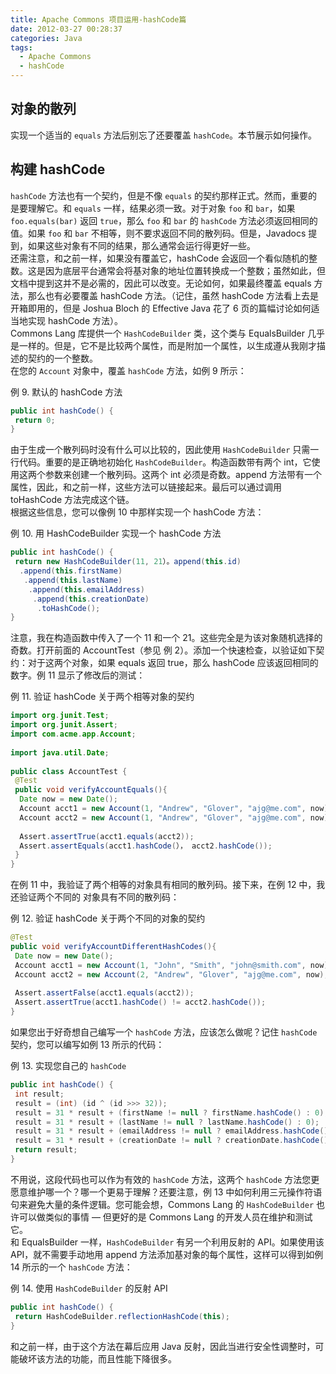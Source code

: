 ```yaml
---
title: Apache Commons 项目运用-hashCode篇
date: 2012-03-27 00:28:37
categories: Java
tags: 
  - Apache Commons
  - hashCode
---
```


## 对象的散列  
实现一个适当的 `equals` 方法后别忘了还要覆盖 `hashCode`。本节展示如何操作。  

## 构建 hashCode  
`hashCode` 方法也有一个契约，但是不像 `equals` 的契约那样正式。然而，重要的是要理解它。和 `equals` 一样，结果必须一致。对于对象 `foo` 和 `bar`，如果 `foo.equals(bar)` 返回 `true`，那么 `foo` 和 `bar` 的 `hashCode` 方法必须返回相同的值。如果 `foo` 和 `bar` 不相等，则不要求返回不同的散列码。但是，Javadocs 提到，如果这些对象有不同的结果，那么通常会运行得更好一些。  
还需注意，和之前一样，如果没有覆盖它，hashCode 会返回一个看似随机的整数。这是因为底层平台通常会将基对象的地址位置转换成一个整数；虽然如此，但文档中提到这并不是必需的，因此可以改变。无论如何，如果最终覆盖 equals 方法，那么也有必要覆盖 hashCode 方法。（记住，虽然 hashCode 方法看上去是开箱即用的，但是 Joshua Bloch 的 Effective Java 花了 6 页的篇幅讨论如何适当地实现 hashCode 方法）。  
Commons Lang 库提供一个 `HashCodeBuilder` 类，这个类与 EqualsBuilder 几乎是一样的。但是，它不是比较两个属性，而是附加一个属性，以生成遵从我刚才描述的契约的一个整数。  
在您的 `Account` 对象中，覆盖 `hashCode` 方法，如例 9 所示：  
  
例 9. 默认的 hashCode 方法  
```java                      
public int hashCode() {  
 return 0;  
} 
```
  
由于生成一个散列码时没有什么可以比较的，因此使用 `HashCodeBuilder` 只需一行代码。重要的是正确地初始化 `HashCodeBuilder`。构造函数带有两个 int，它使用这两个参数来创建一个散列码。这两个 int 必须是奇数。append 方法带有一个属性，因此，和之前一样，这些方法可以链接起来。最后可以通过调用 toHashCode 方法完成这个链。  
根据这些信息，您可以像例 10 中那样实现一个 hashCode 方法：  
  
<!-- more -->

例 10. 用 HashCodeBuilder 实现一个 hashCode 方法  
```java                
public int hashCode() {  
 return new HashCodeBuilder(11, 21）。append(this.id)  
  .append(this.firstName)  
   .append(this.lastName)  
    .append(this.emailAddress)  
     .append(this.creationDate)  
      .toHashCode();  
}
```
  
注意，我在构造函数中传入了一个 11 和一个 21。这些完全是为该对象随机选择的奇数。打开前面的 AccountTest（参见 例 2）。添加一个快速检查，以验证如下契约：对于这两个对象，如果 equals 返回 true，那么 hashCode 应该返回相同的数字。例 11 显示了修改后的测试：  
  
例 11. 验证 hashCode 关于两个相等对象的契约  
```java                        
import org.junit.Test;  
import org.junit.Assert;  
import com.acme.app.Account;  
  
import java.util.Date;  
  
public class AccountTest {  
 @Test  
 public void verifyAccountEquals(){  
  Date now = new Date();  
  Account acct1 = new Account(1, "Andrew", "Glover", "ajg@me.com", now);  
  Account acct2 = new Account(1, "Andrew", "Glover", "ajg@me.com", now);  
  
  Assert.assertTrue(acct1.equals(acct2));  
  Assert.assertEquals(acct1.hashCode(）， acct2.hashCode());  
 }  
}  
``` 

在例 11 中，我验证了两个相等的对象具有相同的散列码。接下来，在例 12 中，我还验证两个不同的 对象具有不同的散列码：  
  
例 12. 验证 hashCode 关于两个不同的对象的契约  
```java                      
@Test  
public void verifyAccountDifferentHashCodes(){  
 Date now = new Date();  
 Account acct1 = new Account(1, "John", "Smith", "john@smith.com", now);  
 Account acct2 = new Account(2, "Andrew", "Glover", "ajg@me.com", now);  
  
 Assert.assertFalse(acct1.equals(acct2));  
 Assert.assertTrue(acct1.hashCode() != acct2.hashCode());  
}  
```

如果您出于好奇想自己编写一个 `hashCode` 方法，应该怎么做呢？记住 `hashCode` 契约，您可以编写如例 13 所示的代码：  
  
例 13. 实现您自己的 `hashCode`   
```java                     
public int hashCode() {  
 int result;  
 result = (int) (id ^ (id >>> 32));  
 result = 31 * result + (firstName != null ? firstName.hashCode() : 0);  
 result = 31 * result + (lastName != null ? lastName.hashCode() : 0);  
 result = 31 * result + (emailAddress != null ? emailAddress.hashCode() : 0);  
 result = 31 * result + (creationDate != null ? creationDate.hashCode() : 0);  
 return result;  
}  
```

不用说，这段代码也可以作为有效的 `hashCode` 方法，这两个 `hashCode` 方法您更愿意维护哪一个？哪一个更易于理解？还要注意，例 13 中如何利用三元操作符语句来避免大量的条件逻辑。您可能会想，Commons Lang 的 `HashCodeBuilder` 也许可以做类似的事情 — 但更好的是 Commons Lang 的开发人员在维护和测试它。  
和 EqualsBuilder 一样，`HashCodeBuilder` 有另一个利用反射的 API。如果使用该 API，就不需要手动地用 append 方法添加基对象的每个属性，这样可以得到如例 14 所示的一个 `hashCode` 方法：  
  
例 14. 使用 `HashCodeBuilder` 的反射 API  
```java                     
public int hashCode() {  
 return HashCodeBuilder.reflectionHashCode(this);  
}  
```

和之前一样，由于这个方法在幕后应用 Java 反射，因此当进行安全性调整时，可能破坏该方法的功能，而且性能下降很多。